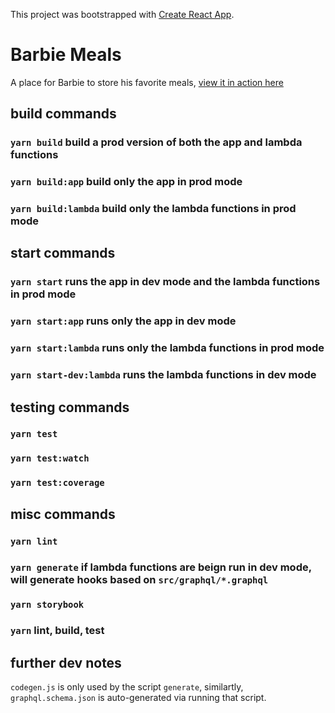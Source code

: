 This project was bootstrapped with [Create React App](https://github.com/facebook/create-react-app).

# Barbie Meals

A place for Barbie to store his favorite meals, [view it in action here](https://barbie-meals.netlify.app/)


## build commands

### `yarn build` build a prod version of both the app and lambda functions
### `yarn build:app` build only the app in prod mode
### `yarn build:lambda` build only the lambda functions in prod mode


## start commands

### `yarn start` runs the app in dev mode and the lambda functions in prod mode
### `yarn start:app` runs only the app in dev mode
### `yarn start:lambda` runs only the lambda functions in prod mode
### `yarn start-dev:lambda` runs the lambda functions in dev mode


## testing commands

### `yarn test`
### `yarn test:watch`
### `yarn test:coverage`


## misc commands
### `yarn lint`

### `yarn generate` if lambda functions are beign run in dev mode, will generate hooks based on `src/graphql/*.graphql`

### `yarn storybook`

### `yarn` lint, build, test


## further dev notes

`codegen.js` is only used by the script `generate`, similartly, `graphql.schema.json` is auto-generated via running that script.
